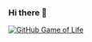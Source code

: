 ### Hi there 👋

[![GitHub Game of Life](https://github4life.herokuapp.com/ethomson.gif?z=6)](https://github4life.herokuapp.com/ethomson)
<!--
**PuneethaPai/PuneethaPai** is a ✨ _special_ ✨ repository because its `README.md` (this file) appears on your GitHub profile.

Here are some ideas to get you started:

- 🔭 I’m currently working on ...
- 🌱 I’m currently learning ...
- 👯 I’m looking to collaborate on ...
- 🤔 I’m looking for help with ...
- 💬 Ask me about ...
- 📫 How to reach me: ...
- 😄 Pronouns: ...
- ⚡ Fun fact: ...
-->
